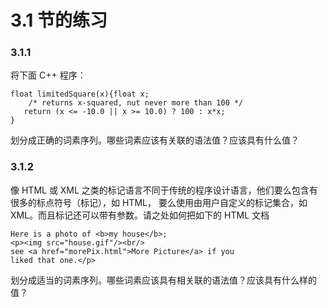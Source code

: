 # 3.1 节的练习

### 3.1.1

将下面 C++ 程序：

    float limitedSquare(x){float x;
        /* returns x-squared, nut never more than 100 */
       return (x <= -10.0 || x >= 10.0) ? 100 : x*x;
    }

划分成正确的词素序列。哪些词素应该有关联的语法值？应该具有什么值？

### 3.1.2

像 HTML 或 XML 之类的标记语言不同于传统的程序设计语言，他们要么包含有很多的标点符号（标记），如 HTML， 要么使用由用户自定义的标记集合，如 XML。而且标记还可以带有参数。请之处如何把如下的 HTML 文档

    Here is a photo of <b>my house</b>;
    <p><img src="house.gif"/><br/>
    see <a href="morePix.html">More Picture</a> if you
    liked that one.</p>

划分成适当的词素序列。哪些词素应该具有相关联的语法值？应该具有什么样的值？
